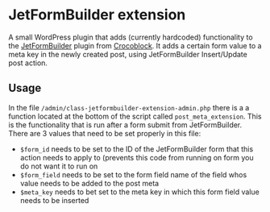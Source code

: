 # JetFormBuilder extension

A small WordPress plugin that adds (currently hardcoded) functionality to the [JetFormBuilder](https://jetformbuilder.com/) plugin from [Crocoblock](https://crocoblock.com/). It adds a certain form value to a meta key in the newly created post, using JetFormBuilder Insert/Update post action.

## Usage

In the file `/admin/class-jetformbuilder-extension-admin.php` there is a a function located at the bottom of the script called `post_meta_extension`. This is the functionality that is run after a form submit from JetFormBuilder. There are 3 values that need to be set properly in this file:

- `$form_id` needs to be set to the ID of the JetFormBuilder form that this action needs to apply to (prevents this code from running on form you do not want it to run on
- `$form_field` needs to be set to the form field name of the field whos value needs to be added to the post meta
- `$meta_key` needs to bet set to the meta key in which this form field value needs to be inserted
